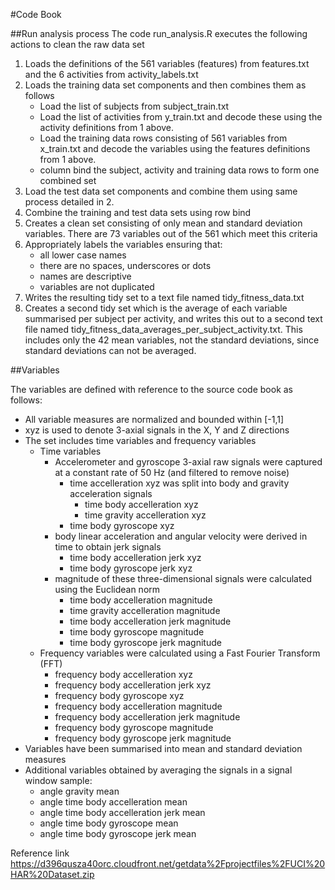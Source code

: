 #Code Book

##Run analysis process
The code run_analysis.R executes the following actions to clean the raw data set 
 1. Loads the definitions of the 561 variables (features) from features.txt and the 6 activities from activity_labels.txt
 2. Loads the training data set components and then combines them as follows
    * Load the list of subjects from subject_train.txt
    * Load the list of activities from y_train.txt and decode these using the activity definitions from 1 above.
    * Load the training data rows consisting of 561 variables from x_train.txt and decode the variables using the features definitions from 1 above.
    * column bind the subject, activity and training data rows to form one combined set
 3. Load the test data set components and combine them using same process detailed in 2.
 4. Combine the training and test data sets using row bind
 5. Creates a clean set consisting of only mean and standard deviation variables. There are 73 variables out of the 561 which meet this criteria
 6. Appropriately labels the variables ensuring that: 
    * all lower case names
    * there are no spaces, underscores or dots
    * names are descriptive
    * variables are not duplicated
 7. Writes the resulting tidy set to a text file named tidy_fitness_data.txt
 8. Creates a second tidy set which is the average of each variable summarised per subject per activity, and writes this out to a second text file named tidy_fitness_data_averages_per_subject_activity.txt. This includes only the 42 mean variables, not the standard deviations, since standard deviations can not be averaged.
 
##Variables

The variables are defined with reference to the source code book as follows:
 * All variable measures are normalized and bounded within [-1,1]
 * xyz is used to denote 3-axial signals in the X, Y and Z directions 
 * The set includes time variables and frequency variables
   * Time variables 
     * Accelerometer and gyroscope 3-axial raw signals were captured at a constant rate of 50 Hz (and filtered to remove noise)
       * time accelleration xyz was split into body and gravity acceleration signals 
           + time body accelleration xyz 
           + time gravity accelleration xyz 
       * time body gyroscope xyz 
     * body linear acceleration and angular velocity were derived in time to obtain jerk signals 
         + time body accelleration jerk xyz 
         + time body gyroscope jerk xyz 
     * magnitude of these three-dimensional signals were calculated using the Euclidean norm
         + time body accelleration magnitude 
         + time gravity accelleration magnitude 
         + time body accelleration jerk magnitude 
         + time body gyroscope magnitude 
         + time body gyroscope jerk magnitude  
   * Frequency variables were calculated using a Fast Fourier Transform (FFT)  
     * frequency body accelleration xyz 
     * frequency body accelleration jerk xyz  
     * frequency body gyroscope xyz 
     * frequency body accelleration magnitude 
     * frequency body accelleration jerk magnitude  
     * frequency body gyroscope magnitude 
     * frequency body gyroscope jerk magnitude 
 * Variables have been summarised into mean and standard deviation measures
 * Additional variables obtained by averaging the signals in a signal window sample:
   * angle gravity mean 
   * angle time body accelleration mean 
   * angle time body accelleration jerk mean 
   * angle time body gyroscope mean 
   * angle time body gyroscope jerk mean 
   
Reference link https://d396qusza40orc.cloudfront.net/getdata%2Fprojectfiles%2FUCI%20HAR%20Dataset.zip

   
